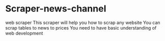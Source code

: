 # Scraper-news-channel
web scraper
This scraper will help you how to scrap any website
You can scrap tables to news to prices
You need to have basic understanding of web development
